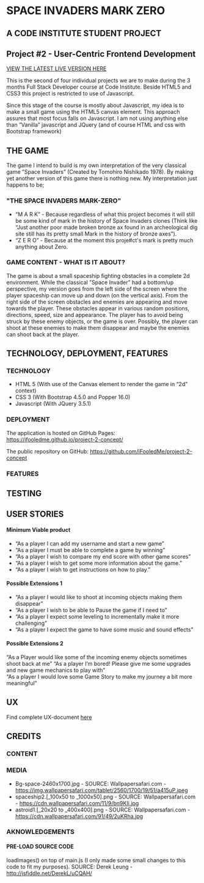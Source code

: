 # SPACE INVADERS MARK ZERO

## A CODE INSTITUTE STUDENT PROJECT
## Project #2 - User-Centric Frontend Development

<a href="[[https://ifooledme.github.io/project-2-concept/)
](https://ifooledme.github.io/project-2-concept/)">VIEW THE LATEST LIVE VERSION HERE</a>

This is the second of four individual projects we are to make during the 3 months Full Stack Developer course at Code Institute. Beside HTML5 and CSS3 this project is restricted to use of Javascript.

Since this stage of the course is mostly about Javascript, my idea is to make a small game using the HTML5 canvas element. This approach assures that most focus falls on Javascript. I am not using anything else than ”Vanilla” javascript and JQuery (and of course HTML and css with Bootstrap framework)

## THE GAME
The game I intend to build is my own interpretation of the very classical game ”Space Invaders” (Created by Tomohiro Nishikado 1978). By making yet another version of this game there is nothing new. My interpretation just happens to be;

### "THE SPACE INVADERS MARK-ZERO"
- “M A R K” - Because regardless of what this project becomes it will still be some kind of mark in the history of Space Invaders clones (Think like “Just another poor made broken bronze ax found in an archeological dig site still has its pretty small Mark in the history of bronze axes”).
- “Z E R O” - Because at the moment this proje#ct's mark is pretty much anything about Zero.


### GAME CONTENT - WHAT IS IT ABOUT?
The game is about a small spaceship fighting obstacles in a complete 2d environment. While the classical ”Space Invader” had a bottom/up perspective, my version goes from the left side of the screen where the player spaceship can move up and down (on the vertical axis). From the right side of the screen obstacles and enemies are appearing and move towards the player. These obstacles appear in various random positions, directions, speed, size and appearance. The player has to avoid being struck by these enemy objects, or the game is over. Possibly, the player can shoot at these enemies to make them disappear and maybe the enemies can shoot back at the player.

## TECHNOLOGY, DEPLOYMENT, FEATURES

### TECHNOLOGY
- HTML 5 (With use of the Canvas element to render the game in “2d” context) 
- CSS 3 (With Bootstrap 4.5.0 and Popper 16.0)
- Javascript (With JQuery 3.5.1)

### DEPLOYMENT
The application is hosted on GitHub Pages:				 
https://ifooledme.github.io/project-2-concept/

The public repository on GitHub: 
https://github.com/iFooledMe/project-2-concept

### FEATURES

## TESTING

## USER STORIES

#### Minimum Viable product
- “As a player I can add my username and start a new game”     
- “As a player I must be able to complete a game by winning”
- “As a player I wish to compare my end score with other game scores”
- “As a player I wish to get some more information about the game.”
- “As a player I wish to get instructions on how to play.”

#### Possible Extensions 1
- “As a player I would like to shoot at incoming objects making them disappear”
- “As a player I wish to be able to Pause the game if I need to”
- “As a player I expect some leveling to incrementally make it more challenging”
- “As a player I expect the game to have some music and sound effects”

#### Possible Extensions 2
“As a Player would like some of the incoming enemy objects sometimes shoot back at me”
“As a player I’m bored! Please give me some upgrades and new game mechanics to play with”  
“As a player I would love some Game Story to make my journey a bit more meaningful”

## UX
Find complete UX-document <a href="https://docs.google.com/document/d/18k9Ge3SliClU9H8CHWCYzIfCiEVEodiXAjY-rkhhtSY/edit?usp=sharing" target="_blank"> here</a>

## CREDITS

### CONTENT

### MEDIA

- Bg-space-2460x1700.jpg - SOURCE: Wallpapersafari.com - https://img.wallpapersafari.com/tablet/2560/1700/19/51/a415uP.jpeg
- spaceship2.[_100x50 to _1000x50].png - SOURCE: Wallpapersafari.com - https://cdn.wallpapersafari.com/11/9/bn9KIi.jpg
- astroid1.[_20x20 to _400x400].png - SOURCE: Wallpapersafari.com - https://cdn.wallpapersafari.com/91/49/2uKRha.jpg

### AKNOWLEDGEMENTS

#### PRE-LOAD SOURCE CODE
loadImages() on top of main.js (I only made some small changes to this code to fit my purposes).
SOURCE: Derek Leung - http://jsfiddle.net/DerekL/uCQAH/
